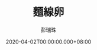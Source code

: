 ---
issue: 371
title: 麵線卵
author: 彭瑞珠
language: 四縣
date: 2020-04-02T00:00:00.000+08:00
topic: 懷想
difficulty: 2
wikidata: Q131449113
wikidata_link: https://www.wikidata.org/wiki/Q131449113
---